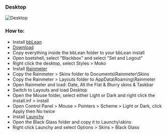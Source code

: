 ### Desktop
![Desktop](https://jxck.cf/wp-content/uploads/desktop.jpg)
### How to:
* Install [bbLean](http://bb4win.sourceforge.net/bblean/files/bbLean-1.17.1.bin64.exe)
* [Download](https://github.com/xjxckk/stpg/archive/master.zip)
* Copy everything inside the bbLean folder to your bbLean install
* Open bsetshell, select "Blackbox" and select "Set and Logout"
* Right click the desktop, select Styles > Moko
* Install [Rainmeter](https://github.com/rainmeter/rainmeter/releases/download/v4.2.0.3111/Rainmeter-4.2.exe)
* Copy the Rainmeter > Skins folder to Documents\Rainmeter\Skins
* Copy the Rainmeter > Layouts folder to AppData\Roaming\Rainmeter
* Open Rainmeter and load: Date, All the Flat & Blurry skins & Taskbar
* Switch to Layouts and load Desktop
* Open the Mouse folder, select either Light or Dark and right click the install.inf > install
* Open Control Panel > Mouse > Pointers > Scheme > Light or Dark, click Apply then No twice
* Install [Launchy](https://www.launchy.net/downloads/win/Launchy2.5.exe)
* Open the Black Glass folder and copy it to Launchy\skins
* Right click Launchy and select Options > Skins > Black Glass
